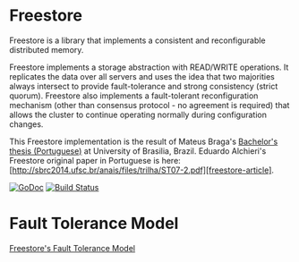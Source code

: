 # Freestore

Freestore is a library that implements a consistent and reconfigurable distributed memory. 

Freestore implements a storage abstraction with READ/WRITE operations. It replicates the data over all servers and uses the idea that two majorities always intersect to provide fault-tolerance and strong consistency (strict quorum). Freestore also implements a fault-tolerant reconfiguration mechanism (other than consensus protocol - no agreement is required) that allows the cluster to continue operating normally during configuration changes.

This Freestore implementation is the result of Mateus Braga's [Bachelor's thesis (Portuguese)][thesis] at University of Brasilia, Brazil. Eduardo Alchieri's Freestore original paper in Portuguese is here: [http://sbrc2014.ufsc.br/anais/files/trilha/ST07-2.pdf][freestore-article].

[![GoDoc](https://godoc.org/github.com/mateusbraga/freestore?status.png)](https://godoc.org/github.com/mateusbraga/freestore)
[![Build Status](https://travis-ci.org/mateusbraga/freestore.png?branch=master)](https://travis-ci.org/mateusbraga/freestore)

[thesis]: http://www.mateusbraga.com.br/files/Monografia%20Mateus%20Antunes%20Braga.pdf
[freestore-article]: http://sbrc2014.ufsc.br/anais/files/trilha/ST07-2.pdf

# Fault Tolerance Model

[Freestore's Fault Tolerance Model](https://github.com/mateusbraga/freestore/blob/master/docs/fault-tolerance-model.md)
